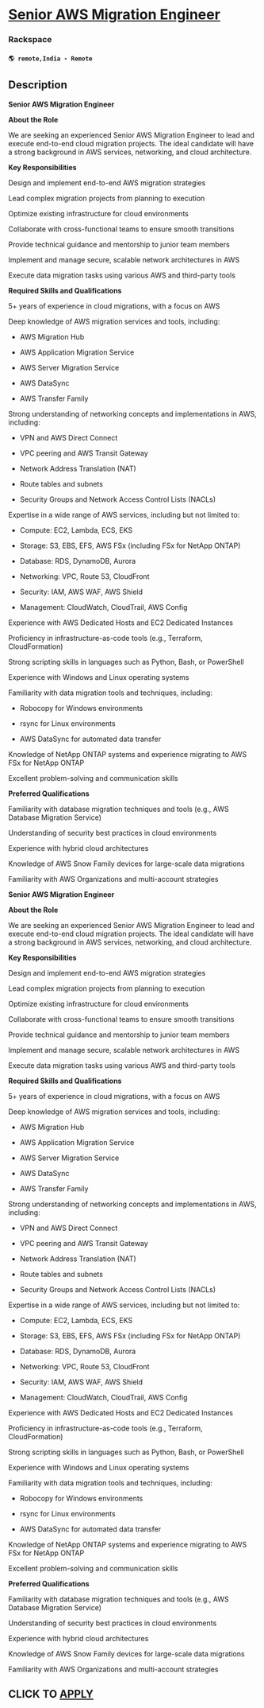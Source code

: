 # [Senior AWS Migration Engineer](https://www.remotewlb.com/apply/senior-aws-migration-engineer)  
### Rackspace  
#### `🌎 remote,India - Remote`  

## Description

 **Senior AWS Migration Engineer**

**About the Role**

We are seeking an experienced Senior AWS Migration Engineer to lead and execute end-to-end cloud migration projects. The ideal candidate will have a strong background in AWS services, networking, and cloud architecture.

**Key Responsibilities**

Design and implement end-to-end AWS migration strategies

Lead complex migration projects from planning to execution

Optimize existing infrastructure for cloud environments

Collaborate with cross-functional teams to ensure smooth transitions

Provide technical guidance and mentorship to junior team members

Implement and manage secure, scalable network architectures in AWS

Execute data migration tasks using various AWS and third-party tools

**Required Skills and Qualifications**

5+ years of experience in cloud migrations, with a focus on AWS

Deep knowledge of AWS migration services and tools, including:

* AWS Migration Hub

* AWS Application Migration Service

* AWS Server Migration Service

* AWS DataSync

* AWS Transfer Family

Strong understanding of networking concepts and implementations in AWS, including:

* VPN and AWS Direct Connect

* VPC peering and AWS Transit Gateway

* Network Address Translation (NAT)

* Route tables and subnets

* Security Groups and Network Access Control Lists (NACLs)

Expertise in a wide range of AWS services, including but not limited to:

* Compute: EC2, Lambda, ECS, EKS

* Storage: S3, EBS, EFS, AWS FSx (including FSx for NetApp ONTAP)

* Database: RDS, DynamoDB, Aurora

* Networking: VPC, Route 53, CloudFront

* Security: IAM, AWS WAF, AWS Shield

* Management: CloudWatch, CloudTrail, AWS Config

Experience with AWS Dedicated Hosts and EC2 Dedicated Instances

Proficiency in infrastructure-as-code tools (e.g., Terraform, CloudFormation)

Strong scripting skills in languages such as Python, Bash, or PowerShell

Experience with Windows and Linux operating systems

Familiarity with data migration tools and techniques, including:

* Robocopy for Windows environments

* rsync for Linux environments

* AWS DataSync for automated data transfer

Knowledge of NetApp ONTAP systems and experience migrating to AWS FSx for NetApp ONTAP

Excellent problem-solving and communication skills

**Preferred Qualifications**

Familiarity with database migration techniques and tools (e.g., AWS Database Migration Service)

Understanding of security best practices in cloud environments

Experience with hybrid cloud architectures

Knowledge of AWS Snow Family devices for large-scale data migrations

Familiarity with AWS Organizations and multi-account strategies

  

 **Senior AWS Migration Engineer**

**About the Role**

We are seeking an experienced Senior AWS Migration Engineer to lead and execute end-to-end cloud migration projects. The ideal candidate will have a strong background in AWS services, networking, and cloud architecture.

**Key Responsibilities**

Design and implement end-to-end AWS migration strategies

Lead complex migration projects from planning to execution

Optimize existing infrastructure for cloud environments

Collaborate with cross-functional teams to ensure smooth transitions

Provide technical guidance and mentorship to junior team members

Implement and manage secure, scalable network architectures in AWS

Execute data migration tasks using various AWS and third-party tools

**Required Skills and Qualifications**

5+ years of experience in cloud migrations, with a focus on AWS

Deep knowledge of AWS migration services and tools, including:

* AWS Migration Hub

* AWS Application Migration Service

* AWS Server Migration Service

* AWS DataSync

* AWS Transfer Family

Strong understanding of networking concepts and implementations in AWS, including:

* VPN and AWS Direct Connect

* VPC peering and AWS Transit Gateway

* Network Address Translation (NAT)

* Route tables and subnets

* Security Groups and Network Access Control Lists (NACLs)

Expertise in a wide range of AWS services, including but not limited to:

* Compute: EC2, Lambda, ECS, EKS

* Storage: S3, EBS, EFS, AWS FSx (including FSx for NetApp ONTAP)

* Database: RDS, DynamoDB, Aurora

* Networking: VPC, Route 53, CloudFront

* Security: IAM, AWS WAF, AWS Shield

* Management: CloudWatch, CloudTrail, AWS Config

Experience with AWS Dedicated Hosts and EC2 Dedicated Instances

Proficiency in infrastructure-as-code tools (e.g., Terraform, CloudFormation)

Strong scripting skills in languages such as Python, Bash, or PowerShell

Experience with Windows and Linux operating systems

Familiarity with data migration tools and techniques, including:

* Robocopy for Windows environments

* rsync for Linux environments

* AWS DataSync for automated data transfer

Knowledge of NetApp ONTAP systems and experience migrating to AWS FSx for NetApp ONTAP

Excellent problem-solving and communication skills

**Preferred Qualifications**

Familiarity with database migration techniques and tools (e.g., AWS Database Migration Service)

Understanding of security best practices in cloud environments

Experience with hybrid cloud architectures

Knowledge of AWS Snow Family devices for large-scale data migrations

Familiarity with AWS Organizations and multi-account strategies

  

  
## CLICK TO [APPLY](https://www.remotewlb.com/apply/senior-aws-migration-engineer)


